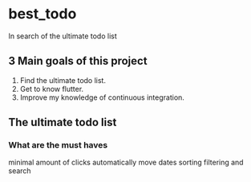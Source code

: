# best_todo
In search of the ultimate todo list

## 3 Main goals of this project

1. Find the ultimate todo list.
2. Get to know flutter.
3. Improve my knowledge of continuous integration.

## The ultimate todo list

### What are the must haves
minimal amount of clicks
automatically move dates
sorting filtering and search

